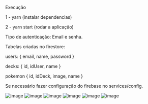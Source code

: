 Execução

1 - yarn (instalar dependencias)

2 - yarn start (rodar a aplicação)

Tipo de autenticação: Email e senha.

Tabelas criadas no firestore:

users: {
  email,
  name,
  password
}

decks: {
  id,
  idUser,
  name
}

pokemon {
  id,
  idDeck,
  image,
  name
}

Se necessário fazer configuração do firebase no services/config.

![image](https://user-images.githubusercontent.com/46009742/138622217-f48199dd-20d0-4453-b473-efc54720d0d4.png)
![image](https://user-images.githubusercontent.com/46009742/138622230-ef29f387-aeaf-4c72-86b9-c30d80405e4d.png)
![image](https://user-images.githubusercontent.com/46009742/138622258-fef5654f-a68a-4e72-8c04-3c47f3acd49d.png)
![image](https://user-images.githubusercontent.com/46009742/138622289-fb206192-3547-44e6-8f9d-f1f42424eef1.png)
![image](https://user-images.githubusercontent.com/46009742/138622312-4eb289ed-f49e-4468-afc0-0cbcd2ce43c7.png)
![image](https://user-images.githubusercontent.com/46009742/138622329-a387ab62-258f-44cb-9661-df22b104466b.png)
